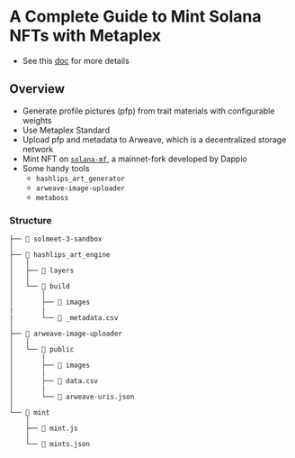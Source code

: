 # A Complete Guide to Mint Solana NFTs with Metaplex

- See this [doc](https://book.solmeet.dev/notes/complete-guide-to-mint-solana-nft) for more details

## Overview

- Generate profile pictures (pfp) from trait materials with configurable weights
- Use Metaplex Standard
- Upload pfp and metadata to Arweave, which is a decentralized storage network
- Mint NFT on [`solana-mf`](https://github.com/DappioWonderland/solana), a mainnet-fork developed by Dappio
- Some handy tools
  - `hashlips_art_generator`
  - `arweave-image-uploader`
  - `metaboss`

### Structure

```
├── 📂 solmeet-3-sandbox
│
├── 📂 hashlips_art_engine
│   │
│   ├── 📂 layers
│   │
│   └── 📂 build
│       │
│       ├── 📂 images
|       |
|       └── 📄 _metadata.csv
│
├── 📂 arweave-image-uploader
│   │
│   └── 📂 public
│       |
│       ├── 📂 images
│       |
│       ├── 📄 data.csv
│       |
│       └── 📄 arweave-uris.json
│
└── 📂 mint
    │
    ├── 📄 mint.js
    │
    └── 📄 mints.json
```
